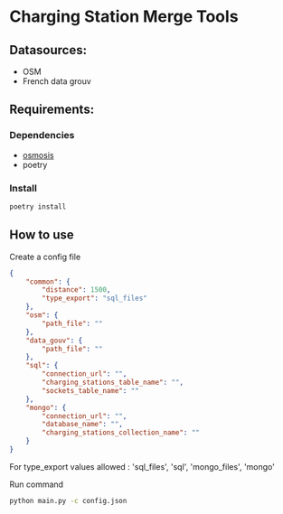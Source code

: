 # Charging Station Merge Tools

## Datasources:
- OSM
- French data grouv

## Requirements:
### Dependencies
- [osmosis](https://github.com/openstreetmap/osmosis)
- poetry

### Install
```bash
poetry install
```

## How to use
Create a config file
```json
{
    "common": {
        "distance": 1500,
        "type_export": "sql_files" 
    },
    "osm": {
        "path_file": ""
    },
    "data_gouv": {
        "path_file": ""
    },
    "sql": {
        "connection_url": "",
        "charging_stations_table_name": "",
        "sockets_table_name": ""
    },
    "mongo": {
        "connection_url": "",
        "database_name": "",
        "charging_stations_collection_name": ""
    }
}
```
For type_export values allowed : 'sql_files', 'sql', 'mongo_files', 'mongo'

Run command
```bash
python main.py -c config.json
```